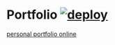 # Portfolio [![deploy](https://github.com/Draym/portfolio/actions/workflows/master-deploy-workflow.yml/badge.svg)](https://github.com/Draym/portfolio/actions/workflows/master-deploy-workflow.yml)

[personal portfolio online](https://kevinandres.com)
